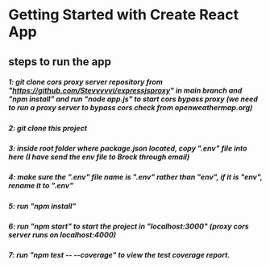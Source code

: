 # Getting Started with Create React App

## steps to run the app
##### 1: git clone cors proxy server repository from "https://github.com/Stevvvvvi/expressjsproxy" in main branch and "npm install" and run "node app.js" to start cors bypass proxy (we need to run a proxy server to bypass cors check from openweathermap.org)
##### 2: git clone this project 
##### 3: inside root folder where package.json located, copy ".env" file into here (I have send the env file to Brock through email)
##### 4: make sure the ".env" file name is ".env" rather than "env", if it is "env", rename it to ".env"
##### 5: run "npm install"
##### 6: run "npm start" to start the project in "localhost:3000" (proxy cors server runs on localhost:4000)
##### 7: run "npm test -- --coverage" to view the test coverage report.
